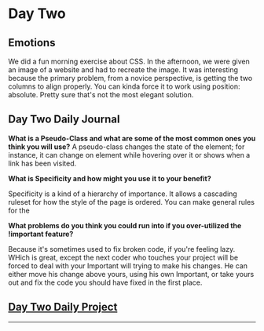 # Day Two

## Emotions

We did a fun morning exercise about CSS. In the afternoon, we were given an image of a website and had to recreate the image. It was interesting because the primary problem, from a novice perspective, is getting the two columns to align properly. You can kinda force it to work using position: absolute. Pretty sure that's not the most elegant solution.

## Day Two Daily Journal

**What is a Pseudo-Class and what are some of the most common ones you think you will use?**
    A pseudo-class changes the state of the element; for instance, it can change on element while hovering over it or shows when a link has been visited.

**What is Specificity and how might you use it to your benefit?**

Specificity is a kind of a hierarchy of importance. It allows a cascading ruleset for how the style of the page is ordered. You can make general rules for the 

**What problems do you think you could run into if you over-utilized the !important feature?**

Because it's sometimes used to fix broken code, if you're feeling lazy. WHich is great, except the next coder who touches your project will be forced to deal with your Important will trying to make his changes. He can either move his change above yours, using his own Important, or take yours out and fix the code you should have fixed in the first place.

## [Day Two Daily Project](https://github.com/CMitchell5619/CoolSite)


---



